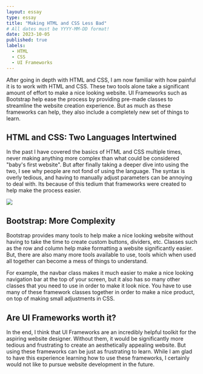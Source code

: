 ```yaml
---
layout: essay
type: essay
title: "Making HTML and CSS Less Bad"
# All dates must be YYYY-MM-DD format!
date: 2023-10-05
published: true
labels:
  - HTML
  - CSS
  - UI Frameworks
---
```


After going in depth with HTML and CSS, I am now familiar with how painful it is to work with HTML and CSS. These two tools alone take a significant amount of effort to make a nice looking website. UI Frameworks such as Bootstrap help ease the process by providing pre-made classes to streamline the website creation experience. But as much as these frameworks can help, they also include a completely new set of things to learn.

## HTML and CSS: Two Languages Intertwined
In the past I have covered the basics of HTML and CSS multiple times, never making anything more complex than what could be considered "baby's first website". But after finally taking a deeper dive into using the two, I see why people are not fond of using the language. The syntax is overly tedious, and having to manually adjust parameters can be annoying to deal with. Its because of this tedium that frameworks were created to help make the process easier.

<img class="img-fluid" src="https://upload.wikimedia.org/wikipedia/commons/b/b2/Bootstrap_logo.svg">

## Bootstrap: More Complexity
Bootstrap provides many tools to help make a nice looking website without having to take the time to create custom buttons, dividers, etc. Classes such as the row and column help make formatting a website significantly easier. But, there are also many more tools available to use, tools which when used all together can become a mess of things to understand.

For example, the navbar class makes it much easier to make a nice looking navigation bar at the top of your screen, but it also has so many other classes that you need to use in order to make it look nice. You have to use many of these framework classes together in order to make a nice product, on top of making small adjustments in CSS.

## Are UI Frameworks worth it?
In the end, I think that UI Frameworks are an incredibly helpful toolkit for the aspiring website designer. Without them, it would be significantly more tedious and frustrating to create an aesthetically appealing website. But using these frameworks can be just as frustrating to learn. While I am glad to have this experience learning how to use these frameworks, I certainly would not like to pursue website development in the future.
